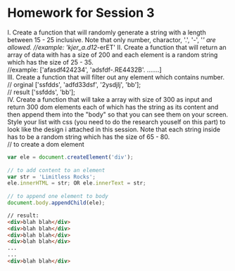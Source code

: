 # Homework for Session 3
I. Create a function that will randomly generate a string with a length between 15 - 25 inclusive. Note that only number, charactor, '.', '-', '_' are allowed.
//example: 'kjer_a.d12_-erET'
II. Create a function that will return an array of data with has a size of 200 and each element is a random string which has the size of 25 - 35.  
//example: ['afasdf424234', 'adsfdf-.RE4432B'. .......]  
III. Create a function that will filter out any element which contains number.  
// orginal ['ssfdds', 'adfd33dsf', '2ysdjlj', 'bb'];  
// result ['ssfdds', 'bb'];  
IV. Create a function that will take a array with size of 300 as input and return 300 dom elements each of which has the string as its content and then append them into the "body" so that you can see them on your screen. Style your list with css (you need to do the research youself on this part) to look like the design i attached in this session. Note that each string inside has to be a random string which has the size of 65 - 80.  
// to create a dom element  

```JavaScript 
var ele = document.createElement('div');  
  
// to add content to an element  
var str = 'Limitless Rocks';  
ele.innerHTML = str; OR ele.innerText = str;  
  
// to append one element to body  
document.body.appendChild(ele);  
```
```HTML
// result:  
<div>blah blah</div>  
<div>blah blah</div>  
<div>blah blah</div>  
<div>blah blah</div>  
...  
...  
<div>blah blah</div>  
```
